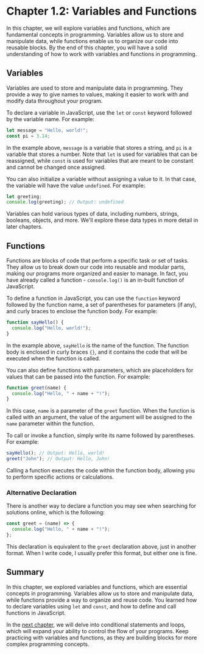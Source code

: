 # Chapter 1.2: Variables and Functions

In this chapter, we will explore variables and functions, which are fundamental concepts in programming.
Variables allow us to store and manipulate data, while functions enable us to organize our code into reusable blocks.
By the end of this chapter, you will have a solid understanding of how to work with variables and functions in programming.

## Variables

Variables are used to store and manipulate data in programming.
They provide a way to give names to values, making it easier to work with and modify data throughout your program.

To declare a variable in JavaScript, use the `let` or `const` keyword followed by the variable name.
For example:

```javascript
let message = "Hello, world!";
const pi = 3.14;
```

In the example above, `message` is a variable that stores a string, and `pi` is a variable that stores a number.
Note that `let` is used for variables that can be reassigned, while `const` is used for variables that are meant to be constant and cannot be changed once assigned.

You can also initialize a variable without assigning a value to it.
In that case, the variable will have the value `undefined`.
For example:

```javascript
let greeting;
console.log(greeting); // Output: undefined
```

Variables can hold various types of data, including numbers, strings, booleans, objects, and more.
We'll explore these data types in more detail in later chapters.

## Functions

Functions are blocks of code that perform a specific task or set of tasks.
They allow us to break down our code into reusable and modular parts, making our programs more organized and easier to manage.
In fact, you have already called a function - `console.log()` is an in-built function of JavaScript.

To define a function in JavaScript, you can use the `function` keyword followed by the function name, a set of parentheses for parameters (if any), and curly braces to enclose the function body.
For example:

```javascript
function sayHello() {
  console.log("Hello, world!");
}
```

In the example above, `sayHello` is the name of the function.
The function body is enclosed in curly braces `{}`, and it contains the code that will be executed when the function is called.

You can also define functions with parameters, which are placeholders for values that can be passed into the function.
For example:

```javascript
function greet(name) {
  console.log("Hello, " + name + "!");
}
```

In this case, `name` is a parameter of the `greet` function.
When the function is called with an argument, the value of the argument will be assigned to the `name` parameter within the function.

To call or invoke a function, simply write its name followed by parentheses.
For example:

```javascript
sayHello(); // Output: Hello, world!
greet("John"); // Output: Hello, John!
```

Calling a function executes the code within the function body, allowing you to perform specific actions or calculations.

### Alternative Declaration

There is another way to declare a function you may see when searching for solutions online, which is the following:

```javascript
const greet = (name) => {
  console.log("Hello, " + name + "!");
};
```

This declaration is equivalent to the `greet` declaration above, just in another format.
When I write code, I usually prefer this format, but either one is fine.

## Summary

In this chapter, we explored variables and functions, which are essential concepts in programming.
Variables allow us to store and manipulate data, while functions provide a way to organize and reuse code.
You learned how to declare variables using `let` and `const`, and how to define and call functions in JavaScript.

In the [next chapter](./Chapter-1-Getting-Started/3-Basic-Control-Flow.md), we will delve into conditional statements and loops, which will expand your ability to control the flow of your programs.
Keep practicing with variables and functions, as they are building blocks for more complex programming concepts.
